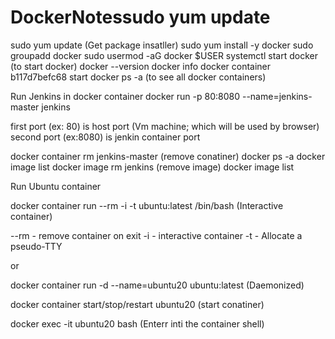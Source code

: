 # DockerNotessudo yum update

sudo yum update (Get package insatller)
sudo yum install -y docker
sudo groupadd docker
sudo usermod -aG docker $USER
systemctl start docker   (to start docker)
docker --version
docker info
docker container b117d7befc68 start
docker ps -a (to see all docker containers)

Run Jenkins in docker container
  docker run -p 80:8080 --name=jenkins-master jenkins
  
  first port (ex: 80) is host port (Vm machine; which will be used by browser)
  second port (ex:8080) is jenkin container port
  
docker container rm jenkins-master  (remove conatiner)
docker ps -a
docker image list
docker image rm jenkins (remove image)
docker image list

Run Ubuntu container 

  docker container run --rm -i -t ubuntu:latest /bin/bash (Interactive container)
   
   --rm - remove container on exit
   -i - interactive container
   -t - Allocate a pseudo-TTY
   
 or
 
 docker container run -d --name=ubuntu20 ubuntu:latest (Daemonized)
 
 docker container start/stop/restart ubuntu20 (start conatiner)
 
 docker exec -it ubuntu20 bash (Enterr inti the container shell)


   







